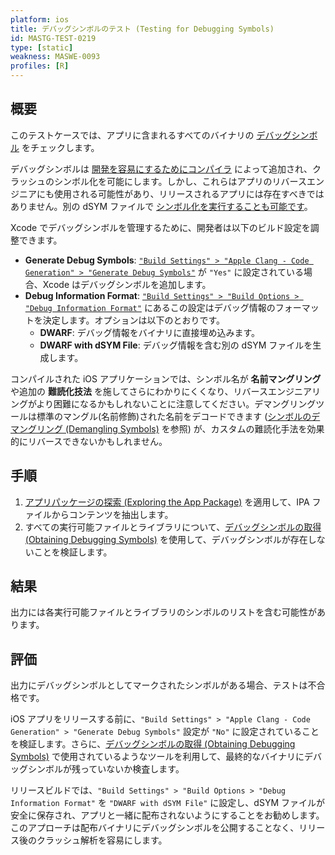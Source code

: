 ```yaml
---
platform: ios
title: デバッグシンボルのテスト (Testing for Debugging Symbols)
id: MASTG-TEST-0219
type: [static]
weakness: MASWE-0093
profiles: [R]
---
```


## 概要

このテストケースでは、アプリに含まれるすべてのバイナリの [デバッグシンボル](../../../weaknesses/MASVS-RESILIENCE/MASWE-0093.md) をチェックします。

デバッグシンボルは [開発を容易にするためにコンパイラ](https://developer.apple.com/documentation/xcode/building-your-app-to-include-debugging-information "Building your app to include debugging information") によって追加され、クラッシュのシンボル化を可能にします。しかし、これらはアプリのリバースエンジニアにも使用される可能性があり、リリースされるアプリには存在すべきではありません。別の dSYM ファイルで [シンボル化を実行することも可能です](https://developer.apple.com/documentation/xcode/adding-identifiable-symbol-names-to-a-crash-report "Adding identifiable symbol names to a crash report")。

Xcode でデバッグシンボルを管理するために、開発者は以下のビルド設定を調整できます。

- **Generate Debug Symbols**: [`"Build Settings" > "Apple Clang - Code Generation" > "Generate Debug Symbols"`](https://developer.apple.com/documentation/xcode/build-settings-reference#Generate-Debug-Symbols) が `"Yes"` に設定されている場合、Xcode はデバッグシンボルを追加します。
- **Debug Information Format**: [`"Build Settings" > "Build Options > "Debug Information Format"`](https://developer.apple.com/documentation/xcode/build-settings-reference#Debug-Information-Format) にあるこの設定はデバッグ情報のフォーマットを決定します。オプションは以下のとおりです。
    - **DWARF**: デバッグ情報をバイナリに直接埋め込みます。
    - **DWARF with dSYM File**: デバッグ情報を含む別の dSYM ファイルを生成します。

コンパイルされた iOS アプリケーションでは、シンボル名が **名前マングリング** や追加の **難読化技法** を施してさらにわかりにくくなり、リバースエンジニアリングがより困難になるかもしれないことに注意してください。デマングリングツールは標準のマングル(名前修飾)された名前をデコードできます ([シンボルのデマングリング (Demangling Symbols)](../../../techniques/ios/MASTG-TECH-0114.md) を参照) が、カスタムの難読化手法を効果的にリバースできないかもしれません。

## 手順

1. [アプリパッケージの探索 (Exploring the App Package)](../../../techniques/ios/MASTG-TECH-0058.md) を適用して、IPA ファイルからコンテンツを抽出します。
2. すべての実行可能ファイルとライブラリについて、[デバッグシンボルの取得 (Obtaining Debugging Symbols)](../../../techniques/ios/MASTG-TECH-0113.md) を使用して、デバッグシンボルが存在しないことを検証します。

## 結果

出力には各実行可能ファイルとライブラリのシンボルのリストを含む可能性があります。

## 評価

出力にデバッグシンボルとしてマークされたシンボルがある場合、テストは不合格です。

iOS アプリをリリースする前に、`"Build Settings" > "Apple Clang - Code Generation" > "Generate Debug Symbols"` 設定が `"No"` に設定されていることを検証します。さらに、[デバッグシンボルの取得 (Obtaining Debugging Symbols)](../../../techniques/ios/MASTG-TECH-0113.md) で使用されているようなツールを利用して、最終的なバイナリにデバッグシンボルが残っていないか検査します。

リリースビルドでは、`"Build Settings" > "Build Options > "Debug Information Format"` を `"DWARF with dSYM File"` に設定し、dSYM ファイルが安全に保存され、アプリと一緒に配布されないようにすることをお勧めします。このアプローチは配布バイナリにデバッグシンボルを公開することなく、リリース後のクラッシュ解析を容易にします。
